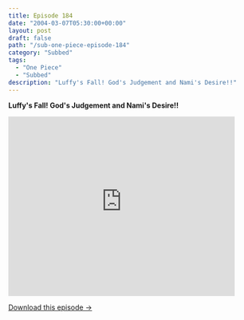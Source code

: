 ```yaml
---
title: Episode 184
date: "2004-03-07T05:30:00+00:00"
layout: post
draft: false
path: "/sub-one-piece-episode-184"
category: "Subbed"
tags:
  - "One Piece"
  - "Subbed"
description: "Luffy's Fall! God's Judgement and Nami's Desire!!"
---
```


**Luffy's Fall! God's Judgement and Nami's Desire!!**

<iframe width="640" height="360" src="https://www.rapidvideo.com/e/G6GFXKILSX" frameborder="0" marginwidth=0 marginheight=0 scrolling=no allowfullscreen style="max-width:90%;"></iframe>

<a href="http://ouo.io/qs/eCodkFEQ?s=https://www.rapidvideo.com/d/G6GFXKILSX" class="styled_a">Download this episode →</a>

